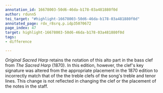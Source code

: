```yaml
---
annotation_id: 16678003-50d6-46da-b178-03a481880f0d
author: rdunn5
tei_target: "#highlight-16678003-50d6-46da-b178-03a481880f0d"
annotated_page: rdx_r8srq.p.idp35070672
page_index: 47
target: highlight-16678003-50d6-46da-b178-03a481880f0d
tags:
- difference

---
```

*Original Sacred Harp* retains the notation of this alto part in the bass clef from *The Sacred Harp* (1870). In this edition, however, the clef's key signature was altered from the appropriate placement in the 1870 edition to incorrectly match that of the the treble clefs of the song's treble and tenor lines. This change is not reflected in changing the clef or the placement of the notes in the staff.